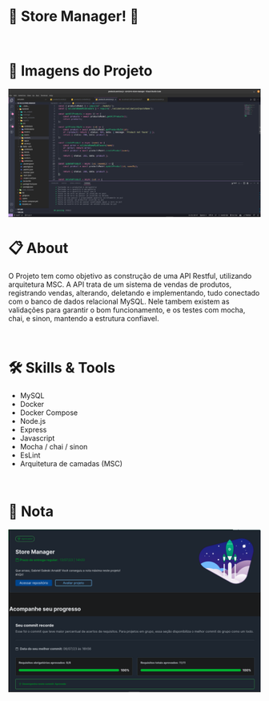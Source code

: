 # :office: Store Manager! :office:

<br>

# :camera_flash: Imagens do Projeto

  
  <img width="800" alt="Imagem pagina de login" src="./img/proj.png">


<br>

# :clipboard: About
O Projeto tem como objetivo as construção de uma API Restful, utilizando arquitetura MSC. A API trata de um sistema de vendas de produtos, registrando vendas, alterando, deletando e implementando, tudo conectado com o banco de dados relacional MySQL. Nele tambem existem as validações para garantir o bom funcionamento, e os testes com mocha, chai, e sinon, mantendo a estrutura confiavel.


<br>

# :hammer_and_wrench: Skills & Tools

- MySQL
- Docker
- Docker Compose
- Node.js
- Express
- Javascript
- Mocha / chai / sinon
- EsLint
- Arquitetura de camadas (MSC)

<br>

# :scroll: Nota

 <img width="800" alt="Imagem pagina de login" src="./img/nota.png">
